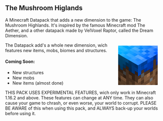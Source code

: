 ## The Mushroom Higlands
A Minecraft Datapack that adds a new dimension to the game: The Mushroom Highlands. It's inspired by the famous Minecraft mod The Aether, and a other datapack made by VelVoxel Raptor, called the Dream Dimension.

<img src="pack.png"
     alt="Mushroom Higlands Logo"
     style="float: right; margin: 10px;" align="right" />

The Datapack add's a whole new dimension, wich features new items, mobs, biomes and structures.

#### Coming Soon:
- New structures
- New mobs
- New items (almost done)

THIS PACK USES EXPERIMENTAL FEATURES, wich only work in Minecraft 1.16.2 and above. These features can change at ANY time. They can also cause your game to chrash, or even worse, your world to corrupt. PLEASE BE AWARE of this when using this pack, and ALWAYS back-up your worlds before using it.